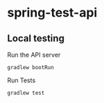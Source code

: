 # spring-test-api

## Local testing

Run the API server

`
gradlew bootRun
`

Run Tests

`
gradlew test
`